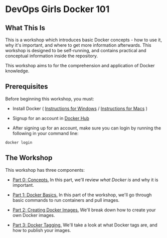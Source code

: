 # DevOps Girls Docker 101

## What This Is

This is a workshop which introduces basic Docker concepts - how to use it, why it's important, and where to get more information afterwards. This workshop is designed to be self-running, and contains practical and conceptual information inside the repository.

This workshop aims to for the comprehension and application of Docker knowledge.

## Prerequisites

Before beginning this workshop, you must:

 - Install Docker ( [Instructions for Windows](https://docs.docker.com/v17.09/docker-for-windows/install/) / [Instructions for Macs](https://docs.docker.com/docker-for-mac/install/) )

 - Signup for an account in [Docker Hub](https://hub.docker.com/)

 - After signing up for an account, make sure you can login by running the following in your command line:

```
docker login
```


## The Workshop

This workshop has three components:

 - [Part 0: Concepts.](https://github.com/DevOps-Girls/docker-101/blob/master/0-Concepts.md) In this part, we'll review *what Docker is* and why it is important.

 - [Part 1: Docker Basics.](https://github.com/DevOps-Girls/docker-101/blob/master/1-Basics.md) In this part of the workshop, we'll go through basic commands to run containers and pull images. 

 - [Part 2: Creating Docker Images.](https://github.com/DevOps-Girls/docker-101/blob/master/2-Images.md) We'll break down how to create your own Docker images.

 - [Part 3: Docker Tagging.](https://github.com/DevOps-Girls/docker-101/blob/master/3-Tags-and-Push.md) We'll take a look at what Docker tags are, and how to publish your images.

